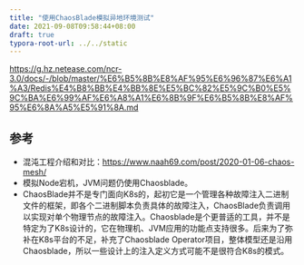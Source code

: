 ```yaml
---
title: "使用ChaosBlade模拟异地环境测试"
date: 2021-09-08T09:58:44+08:00
draft: true
typora-root-url: ../../static
---
```


https://g.hz.netease.com/ncr-3.0/docs/-/blob/master/%E6%B5%8B%E8%AF%95%E6%96%87%E6%A1%A3/Redis%E4%B8%BB%E4%BB%8E%E5%BC%82%E5%9C%B0%E5%9C%BA%E6%99%AF%E6%A8%A1%E6%8B%9F%E6%B5%8B%E8%AF%95%E6%8A%A5%E5%91%8A.md

## 参考

- 混沌工程介绍和对比：https://www.naah69.com/post/2020-01-06-chaos-mesh/
- 模拟Node宕机，JVM问题仍使用Chaosblade。
- ChaosBlade并不是专门面向K8s的，起初它是一个管理各种故障注入二进制文件的框架，即各个二进制脚本负责具体的故障注入，ChaosBlade负责调用以实现对单个物理节点的故障注入。Chaosblade是个更普适的工具，并不是特定为了K8s设计的，它在物理机、JVM应用的功能点支持很多。后来为了弥补在K8s平台的不足，补充了Chaosblade Operator项目，整体模型还是沿用Chaosblade，所以一些设计上的注入定义方式可能不是很符合K8s的模式。
